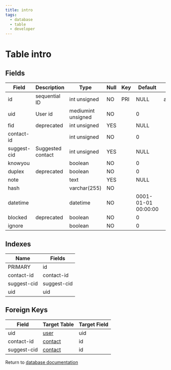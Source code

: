 ```yaml
---
title: intro
tags:
  - database
  - table
  - developer
---
```

# Table intro



## Fields

| Field       | Description       | Type               | Null | Key | Default             | Extra          |
| ----------- | ----------------- | ------------------ | ---- | --- | ------------------- | -------------- |
| id          | sequential ID     | int unsigned       | NO   | PRI | NULL                | auto_increment |
| uid         | User id           | mediumint unsigned | NO   |     | 0                   |                |
| fid         | deprecated        | int unsigned       | YES  |     | NULL                |                |
| contact-id  |                   | int unsigned       | NO   |     | 0                   |                |
| suggest-cid | Suggested contact | int unsigned       | YES  |     | NULL                |                |
| knowyou     |                   | boolean            | NO   |     | 0                   |                |
| duplex      | deprecated        | boolean            | NO   |     | 0                   |                |
| note        |                   | text               | YES  |     | NULL                |                |
| hash        |                   | varchar(255)       | NO   |     |                     |                |
| datetime    |                   | datetime           | NO   |     | 0001-01-01 00:00:00 |                |
| blocked     | deprecated        | boolean            | NO   |     | 0                   |                |
| ignore      |                   | boolean            | NO   |     | 0                   |                |

## Indexes

| Name        | Fields      |
| ----------- | ----------- |
| PRIMARY     | id          |
| contact-id  | contact-id  |
| suggest-cid | suggest-cid |
| uid         | uid         |

## Foreign Keys

| Field       | Target Table               | Target Field |
| ----------- | -------------------------- | ------------ |
| uid         | [user](./db_user.md)       | uid          |
| contact-id  | [contact](./db_contact.md) | id           |
| suggest-cid | [contact](./db_contact.md) | id           |

Return to [database documentation](./index.md)
